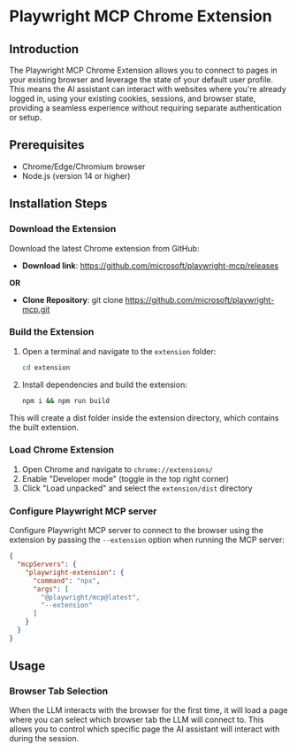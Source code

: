 # Playwright MCP Chrome Extension

## Introduction

The Playwright MCP Chrome Extension allows you to connect to pages in your existing browser and leverage the state of your default user profile. This means the AI assistant can interact with websites where you're already logged in, using your existing cookies, sessions, and browser state, providing a seamless experience without requiring separate authentication or setup.

## Prerequisites

- Chrome/Edge/Chromium browser
- Node.js (version 14 or higher)

## Installation Steps

### Download the Extension

Download the latest Chrome extension from GitHub:
- **Download link**: https://github.com/microsoft/playwright-mcp/releases

**OR**

- **Clone Repository**: git clone https://github.com/microsoft/playwright-mcp.git

### Build the Extension

1) Open a terminal and navigate to the `extension` folder:
   ```sh
   cd extension
   ```
2) Install dependencies and build the extension:
   ```sh
   npm i && npm run build
   ```
This will create a dist folder inside the extension directory, which contains the built extension.

### Load Chrome Extension

1. Open Chrome and navigate to `chrome://extensions/`
2. Enable "Developer mode" (toggle in the top right corner)
3. Click "Load unpacked" and select the `extension/dist` directory

### Configure Playwright MCP server

Configure Playwright MCP server to connect to the browser using the extension by passing the `--extension` option when running the MCP server:

```json
{
  "mcpServers": {
    "playwright-extension": {
      "command": "npx",
      "args": [
        "@playwright/mcp@latest",
        "--extension"
      ]
    }
  }
}
```

## Usage

### Browser Tab Selection

When the LLM interacts with the browser for the first time, it will load a page where you can select which browser tab the LLM will connect to. This allows you to control which specific page the AI assistant will interact with during the session.


